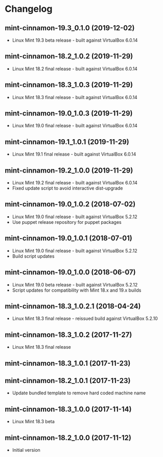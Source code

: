 # Changelog

## mint-cinnamon-19.3_0.1.0 (2019-12-02)

* Linux Mint 19.3 beta release - built against VirtualBox 6.0.14

## mint-cinnamon-18.2_1.0.2 (2019-11-29)

* Linux Mint 18.2 final release - built against VirtualBox 6.0.14

## mint-cinnamon-18.3_1.0.3 (2019-11-29)

* Linux Mint 18.3 final release - built against VirtualBox 6.0.14

## mint-cinnamon-19.0_1.0.3 (2019-11-29)

* Linux Mint 19.0 final release - built against VirtualBox 6.0.14

## mint-cinnamon-19.1_1.0.1 (2019-11-29)

* Linux Mint 19.1 final release - built against VirtualBox 6.0.14

## mint-cinnamon-19.2_1.0.0 (2019-11-29)

* Linux Mint 19.2 final release - built against VirtualBox 6.0.14
* Fixed update script to avoid interactive dist-upgrade

## mint-cinnamon-19.0_1.0.2 (2018-07-02)

* Linux Mint 19.0 final release - built against VirtualBox 5.2.12
* Use puppet release repository for puppet packages

## mint-cinnamon-19.0_1.0.1 (2018-07-01)

* Linux Mint 19.0 final release - built against VirtualBox 5.2.12
* Build script updates

## mint-cinnamon-19.0_1.0.0 (2018-06-07)

* Linux Mint 19.0 beta release - built against VirtualBox 5.2.12
* Script updates for compatibility with Mint 18.x and 19.x builds

## mint-cinnamon-18.3_1.0.2.1 (2018-04-24)

* Linux Mint 18.3 final release - reissued build against VirtualBox 5.2.10

## mint-cinnamon-18.3_1.0.2 (2017-11-27)

* Linux Mint 18.3 final release

## mint-cinnamon-18.3_1.0.1 (2017-11-23)
## mint-cinnamon-18.2_1.0.1 (2017-11-23)

* Update bundled template to remove hard coded machine name

## mint-cinnamon-18.3_1.0.0 (2017-11-14)

* Linux Mint 18.3 beta

## mint-cinnamon-18.2_1.0.0 (2017-11-12)

* Initial version
